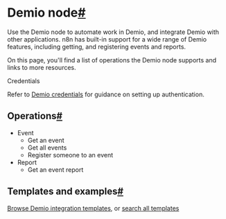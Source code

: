 [](https://github.com/n8n-io/n8n-docs/edit/main/docs/integrations/builtin/app-nodes/n8n-nodes-base.demio.md "Edit this page")

# Demio node[#](#demio-node "Permanent link")

Use the Demio node to automate work in Demio, and integrate Demio with other applications. n8n has built-in support for a wide range of Demio features, including getting, and registering events and reports.

On this page, you'll find a list of operations the Demio node supports and links to more resources.

Credentials

Refer to [Demio credentials](../../credentials/demio/) for guidance on setting up authentication.

## Operations[#](#operations "Permanent link")

*   Event
    *   Get an event
    *   Get all events
    *   Register someone to an event
*   Report
    *   Get an event report

## Templates and examples[#](#templates-and-examples "Permanent link")

[Browse Demio integration templates](https://n8n.io/integrations/demio/), or [search all templates](https://n8n.io/workflows/)